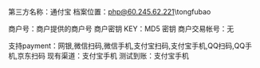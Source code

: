 第三方名称：通付宝
档案位置：php@60.245.62.221\tongfubao

商户号：商户提供的商户号
商户密钥 KEY：MD5 密钥
商户交易帐号：无

支持payment：网银,微信扫码,微信手机,支付宝扫码,支付宝手机,QQ扫码,QQ手机,京东扫码
现有渠道：支付宝手机
测试到账：支付宝手机